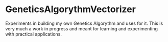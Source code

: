 # GeneticsAlgorythmVectorizer

Experiments in building my own Genetics Algorythm and uses for it. This is very much a work in progress and meant for learning and experimenting with practical applications.
